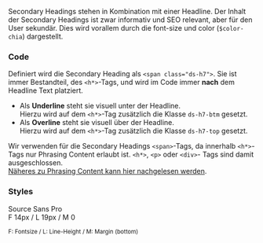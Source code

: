 Secondary Headings stehen in Kombination mit einer Headline. Der Inhalt der Secondary Headings ist zwar informativ und SEO relevant, aber für den User sekundär. Dies wird vorallem durch die font-size und color (`$color-chia`) dargestellt.

### Code  
Definiert wird die Secondary Heading als `<span class="ds-h7">`. Sie ist immer Bestandteil, des `<h*>`-Tags, und wird im Code immer __nach__ dem Headline Text platziert.

- Als __Underline__ steht sie visuell unter der Headline.  
Hierzu wird auf dem `<h*>`-Tag zusätzlich die Klasse `ds-h7-btm` gesetzt. 
- Als __Overline__ steht sie visuell über der Headline.  
Hierzu wird auf dem `<h*>`-Tag zusätzlich die Klasse `ds-h7-top` gesetzt. 

Wir verwenden für die Secondary Headings `<span>`-Tags, da innerhalb  `<h*>`-Tags nur Phrasing Content erlaubt ist. `<h*>`, `<p>` oder `<div>`- Tags sind damit ausgeschlossen.  
[Näheres zu Phrasing Content kann hier nachgelesen werden](https://html.spec.whatwg.org/multipage/sections.html#the-h1,-h2,-h3,-h4,-h5,-and-h6-elements).

### Styles  
Source Sans Pro   
F 14px / L 19px / M 0
  
<small>F: Fontsize / L: Line-Height / M: Margin (bottom)</small>
